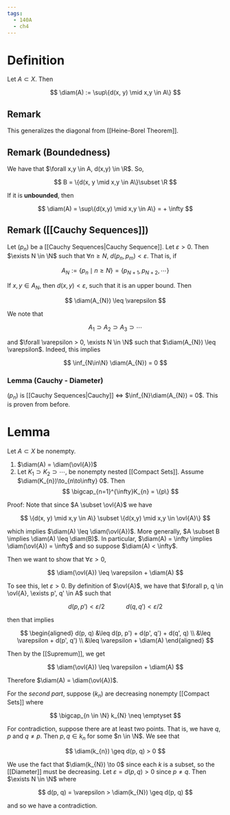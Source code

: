 ```yaml
---
tags:
  - 140A
  - ch4
---
```

# Definition 
Let $A \subset X$. Then 

$$
\diam(A) := \sup\{d(x, y) \mid x,y \in A\}
$$

## Remark 
This generalizes the diagonal from [[Heine-Borel Theorem]]. 

## Remark (Boundedness)
We have that $\forall x,y \in A, d(x,y) \in \R$. So, 

$$
B = \{d(x, y \mid x,y \in A\}\subset \R
$$

If it is **unbounded**, then 

$$
\diam(A) = \sup\{d(x,y) \mid x,y \in A\} = + \infty
$$

## Remark ([[Cauchy Sequences]])
Let $(p_{n})$ be a [[Cauchy Sequences|Cauchy Sequence]]. Let $\varepsilon > 0$. Then $\exists N \in \N$ such that $\forall n \geq N$, $d(p_{n},p_{m})< \varepsilon$. That is, if

$$
A_{N} := \{p_{n}\mid n \geq N\} = \{p_{N+1}, p_{N+2}, \cdots\}
$$

If $x,y \in A_{N}$, then $d(x,y) < \varepsilon$, such that it is an upper bound. Then

$$
\diam(A_{N}) \leq \varepsilon
$$

We note that 

$$
A_{1}\supset A_{2} \supset A_{3} \supset \cdots
$$

and $\forall \varepsilon > 0, \exists N \in \N$ such that $\diam(A_{N}) \leq \varepsilon$. Indeed, this implies

$$
\inf_{N\in\N} \diam(A_{N}) = 0
$$

### Lemma (Cauchy - Diameter)
$(p_{n})$ is [[Cauchy Sequences|Cauchy]] $\iff$ $\inf_{N}\diam(A_{N}) = 0$. This is proven from before.

# Lemma 
Let $A \subset X$ be nonempty. 
1. $\diam(A) = \diam(\ovl{A})$
2. Let $K_{1} \supset K_{2} \supset \cdots$, be nonempty nested [[Compact Sets]]. Assume $\diam(K_{n})\to_{n\to\infty} 0$. Then 
$$
\bigcap_{n=1}^{\infty}K_{n} = \{p\}
$$


Proof:
Note that since $A \subset \ovl{A}$ we have 

$$
\{d(x, y) \mid x,y \in A\} \subset \{d(x,y) \mid x,y \in \ovl{A}\}
$$

which implies $\diam(A) \leq \diam(\ovl{A})$. More generally, $A \subset B \implies \diam(A) \leq \diam(B)$. In particular, $\diam(A) = \infty \implies \diam(\ovl{A}) = \infty$ and so suppose $\diam(A) < \infty$. 

Then we want to show that $\forall \varepsilon > 0,$

$$
\diam(\ovl{A}) \leq \varepsilon + \diam(A)
$$

To see this, let $\varepsilon > 0$. By definition of $\ovl{A}$, we have that $\forall p, q \in \ovl{A}, \exists p', q' \in A$ such that 

$$
d(p, p') < \varepsilon/2 \quad\quad\quad d(q, q') < \varepsilon / 2
$$

then that implies 

$$
\begin{aligned}
d(p, q) 
&\leq d(p, p') + d(p', q') + d(q', q) \\ 
&\leq \varepsilon + d(p', q') \\
&\leq \varepsilon + \diam(A)
\end{aligned}
$$

Then by the [[Supremum]], we get

$$
\diam(\ovl{A}) \leq \varepsilon + \diam(A)
$$

Therefore $\diam(A) = \diam(\ovl{A})$. 

For the *second part*, suppose $(k_{n})$ are decreasing nonempty [[Compact Sets]] where

$$
\bigcap_{n \in \N} k_{N} \neq \emptyset
$$

For contradiction, suppose there are at least two points. That is, we have $q,p$ and $q \neq p$. Then $p,q \in k_{n}$ for some $n \in \N$. We see that 

$$
\diam(k_{n}) \geq d(p, q) > 0
$$

We use the fact that $\diam(k_{N}) \to 0$ since each $k$ is a subset, so the [[Diameter]] must be decreasing. Let $\varepsilon = d(p, q) > 0$ since $p \neq q$. Then $\exists N \in \N$ where 

$$
d(p, q) = \varepsilon > \diam(k_{N}) \geq d(p, q)
$$

and so we have a contradiction. 